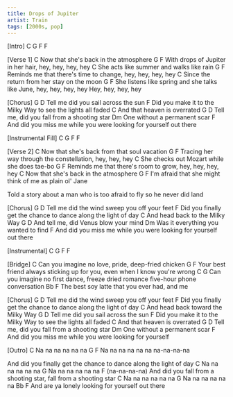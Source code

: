```yaml
---
title: Drops of Jupiter
artist: Train
tags: [2000s, pop]
---
```


[Intro]
C G F F
 
[Verse 1]
      C
Now that she's back in the atmosphere
       G                                 F
With drops of Jupiter in her hair, hey, hey, hey, hey
     C
She acts like summer and walks like rain
   G                                          F
Reminds me that there's time to change, hey, hey, hey, hey
  C
Since the return from her stay on the moon
      G                                                F
She listens like spring and she talks like June, hey, hey, hey, hey
Hey, hey, hey, hey
 
[Chorus]
G                                 D
Tell me did you sail across the sun
                               F
Did you make it to the Milky Way to see the lights all faded
C
  And that heaven is overrated
G                                       D
Tell me, did you fall from a shooting star
                          Dm
One without a permanent scar
                                   F
And did you miss me while you were looking for yourself out there
 
[Instrumental Fill]
C G F F
 
[Verse 2]
      C
Now that she's back from that soul vacation
G                                           F
Tracing her way through the constellation, hey, hey, hey
      C
She checks out Mozart while she does tae-bo
   G                                      F
Reminds me that there's room to grow, hey, hey, hey, hey
      C
Now that she's back in the atmosphere
       G                                   F
I'm afraid that she might think of me as plain ol' Jane
 
Told a story about a man who is too afraid to fly so he never did land
 
[Chorus]
G                                       D
Tell me did the wind sweep you off your feet
                                  F
Did you finally get the chance to dance along the light of day
C
  And head back to the Milky Way
    G                            D
And tell me, did Venus blow your mind
                                Dm
Was it everything you wanted to find
                                   F
And did you miss me while you were looking for yourself out there
 
[Instrumental]
C G F F
 
[Bridge]
                   C
Can you imagine no love, pride, deep-fried chicken
     G                           F
Your best friend always sticking up for you, even when I know you're wrong
                   C                                 G
Can you imagine no first dance, freeze dried romance five-hour phone conversation
    Bb                                   F
The best soy latte that you ever had, and me
 
[Chorus]
G                                       D
Tell me did the wind sweep you off your feet
                                  F
Did you finally get the chance to dance along the light of day
C
  And head back toward the Milky Way
G                               D
Tell me did you sail across the sun
                             F
Did you make it to the Milky Way to see the lights all faded
C
  And that heaven is overrated
G                                     D
Tell me, did you fall from a shooting star
                        Dm
One without a permanent scar
                                   F
And did you miss me while you were looking for yourself
 
[Outro]
C
Na na na na na na
G                 F
Na na na na na na na-na-na-na
 
And did you finally get the chance to dance along the light of day
C
Na na na na na na
G
Na na na na na na
            F
            (na-na-na-na)
And did you fall from a shooting star, fall from a shooting star
C
Na na na na na na
G
Na na na na na na
           Bb                           F
And are ya lonely looking for yourself out there
